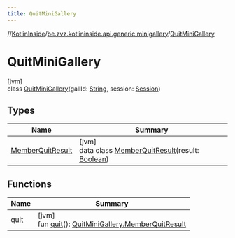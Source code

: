 ```yaml
---
title: QuitMiniGallery
---
```

//[KotlinInside](../../../index.html)/[be.zvz.kotlininside.api.generic.minigallery](../index.html)/[QuitMiniGallery](index.html)



# QuitMiniGallery



[jvm]\
class [QuitMiniGallery](index.html)(gallId: [String](https://kotlinlang.org/api/latest/jvm/stdlib/kotlin/-string/index.html), session: [Session](../../be.zvz.kotlininside.session/-session/index.html))



## Types


| Name | Summary |
|---|---|
| [MemberQuitResult](-member-quit-result/index.html) | [jvm]<br>data class [MemberQuitResult](-member-quit-result/index.html)(result: [Boolean](https://kotlinlang.org/api/latest/jvm/stdlib/kotlin/-boolean/index.html)) |


## Functions


| Name | Summary |
|---|---|
| [quit](quit.html) | [jvm]<br>fun [quit](quit.html)(): [QuitMiniGallery.MemberQuitResult](-member-quit-result/index.html) |


